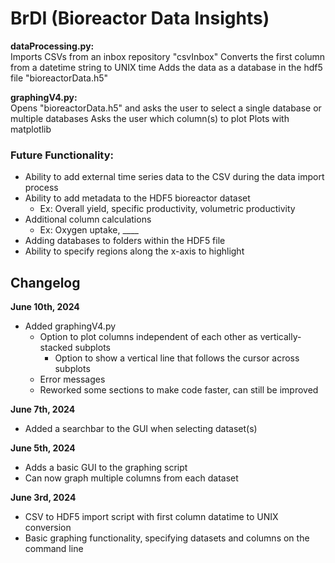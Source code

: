 # BrDI (Bioreactor Data Insights)
 
**dataProcessing.py:** \
Imports CSVs from an inbox repository "csvInbox"
Converts the first column from a datetime string to UNIX time
Adds the data as a database in the hdf5 file "bioreactorData.h5"

**graphingV4.py:** \
Opens "bioreactorData.h5" and asks the user to select a single database or multiple databases
Asks the user which column(s) to plot
Plots with matplotlib

### Future Functionality:
* Ability to add external time series data to the CSV during the data import process
* Ability to add metadata to the HDF5 bioreactor dataset
  * Ex: Overall yield, specific productivity, volumetric productivity
* Additional column calculations
  * Ex: Oxygen uptake, ____
 * Adding databases to folders within the HDF5 file
 * Ability to specify regions along the x-axis to highlight

## Changelog
**June 10th, 2024**
* Added graphingV4.py
  * Option to plot columns independent of each other as vertically-stacked subplots
    * Option to show a vertical line that follows the cursor across subplots
  * Error messages
  * Reworked some sections to make code faster, can still be improved


**June 7th, 2024**
* Added a searchbar to the GUI when selecting dataset(s)

**June 5th, 2024**
* Adds a basic GUI to the graphing script
* Can now graph multiple columns from each dataset

**June 3rd, 2024**
* CSV to HDF5 import script with first column datatime to UNIX conversion
* Basic graphing functionality, specifying datasets and columns on the command line
